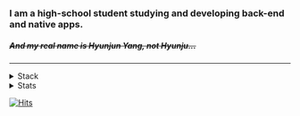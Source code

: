 ### I am a high-school student studying and developing back-end and native apps.
##### ~~And my real name is Hyunjun Yang, not Hyunju...~~
---
  
  
  
<details>
<summary>Stack</summary>

#### Web
+ HTML, CSS, JS
+ PHP, Node.js, Express
+ MongoDB, MySQL

#### App
+ Kotlin
+ Android Studio

#### Etc
+ C
+ Python
+ Linux(Ubuntu, CentOS)

</details>
  
  
  
<details>
  <summary>Stats</summary> 
   
  [![2tle's github stats](https://github-readme-stats.vercel.app/api?username=2tle)](https://github.com/2tle)
    
  [![Top Langs](https://github-readme-stats.vercel.app/api/top-langs/?username=2tle)](https://github.com/2tle)
</details>

[![Hits](https://hits.seeyoufarm.com/api/count/incr/badge.svg?url=https%3A%2F%2Fgithub.com%2F2tle)](https://github.com/2tle)
